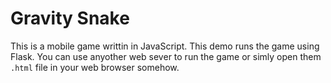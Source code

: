 # Gravity Snake

This is a mobile game writtin in JavaScript. This demo runs the game using Flask. You can use anyother web sever to run the game or simly open them `.html` file in your web browser somehow.
